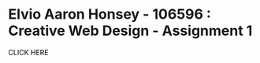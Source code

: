 # Elvio Aaron Honsey - 106596 : Creative Web Design - Assignment 1 

<html>
  <body>
    
<a href="HOME.html" style="text-decoration:none; color:#000">CLICK HERE</a>

<style>
body {
  background-image: url('file:///C|/Users/User/Documents/GitHub/elvio.github.io/5687496.gif');
}
</style>

  </body>
  </html>
  
